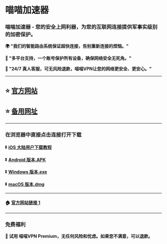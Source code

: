 # 喵喵加速器
### 喵喵加速器 - 您的安全上网利器，为您的互联网连接提供军事实级别的加密保护。

**:earth_africa: "我们的智能路由系统保证超快连接，告别重新连接的烦恼。"**

**:rocket: "多平台支持，一个账号保护所有设备，确保网络安全无死角。"**

**:man: "24/7 真人客服，可无风险退款，喵喵VPN让您的网络更安全、更安心。"**

---

## :star: [官方网站](https://www.miaomiao-fast.com/)
## :star: [备用网址](https:/mm.yakoo.one/)

---
### 在浏览器中直接点击连接打开下载
#### :arrow_double_down: [iOS 大陆用户下载教程](https://www.miaomiao-fast.com/ios)
#### :arrow_double_down: [Android 版本.APK](https://ww0.lanzouq.com/iK0RF25cdfoh)
#### :arrow_double_down: [Windows 版本.exe](https://ww0.lanzouq.com/iA7kV25cdm7c)
#### :arrow_double_down: [macOS 版本.dmg](https://ww0.lanzouq.com/iqxR825cd93a)
---
#### :house: [官方网站链接 1](https://www.miaomiao-fast.com/)
---
### 免费福利
**:gift: 试用 喵喵VPN Premium，无任何风险和忧虑。如果您不满意，可以退款。**
